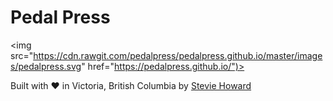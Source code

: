 # Pedal Press

<img src="https://cdn.rawgit.com/pedalpress/pedalpress.github.io/master/images/pedalpress.svg" href="https://pedalpress.github.io/")>

Built with ♥ in Victoria, British Columbia by [Stevie Howard](https://steviehoward.com)
